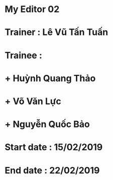 # My Editor 02
# Trainer : Lê Vũ Tấn Tuấn
# Trainee : 
# + Huỳnh Quang Thảo
# + Võ Văn Lực
# + Nguyễn Quốc Bảo
# Start date : 15/02/2019
# End date : 22/02/2019
